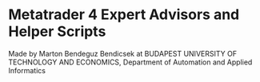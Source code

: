 # Metatrader 4 Expert Advisors and Helper Scripts
Made by Marton Bendeguz Bendicsek
at BUDAPEST UNIVERSITY OF TECHNOLOGY AND ECONOMICS, Department of Automation and Applied Informatics
